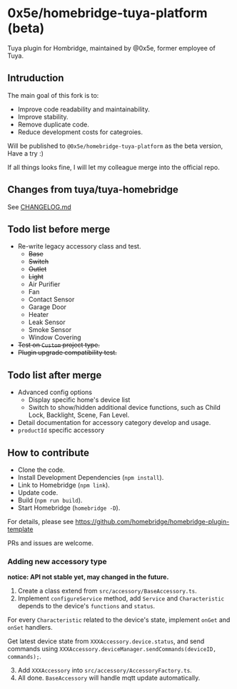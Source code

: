 # 0x5e/homebridge-tuya-platform (beta)

Tuya plugin for Hombridge, maintained by @0x5e, former employee of Tuya.

## Intruduction

The main goal of this fork is to:
- Improve code readability and maintainability.
- Improve stability.
- Remove duplicate code.
- Reduce development costs for categroies.

Will be published to `@0x5e/homebridge-tuya-platform` as the beta version, Have a try :)

If all things looks fine, I will let my colleague merge into the official repo.

## Changes from tuya/tuya-homebridge

See [CHANGELOG.md](./CHANGELOG.md)

## Todo list before merge

- Re-write legacy accessory class and test.
    - ~~Base~~
    - ~~Switch~~
    - ~~Outlet~~
    - ~~Light~~
    - Air Purifier
    - Fan
    - Contact Sensor
    - Garage Door
    - Heater
    - Leak Sensor
    - Smoke Sensor
    - Window Covering
- ~~Test on `Custom` project type.~~
- ~~Plugin upgrade compatibility test.~~

## Todo list after merge

- Advanced config options
    - Display specific home's device list
    - Switch to show/hidden additional device functions, such as Child Lock, Backlight, Scene, Fan Level.
- Detail documentation for accessory category develop and usage.
- `productId` specific accessory

## How to contribute

- Clone the code.
- Install Development Dependencies (`npm install`).
- Link to Homebridge (`npm link`).
- Update code.
- Build (`npm run build`).
- Start Homebridge (`homebridge -D`).

For details, please see https://github.com/homebridge/homebridge-plugin-template

PRs and issues are welcome.

### Adding new accessory type

**notice: API not stable yet, may changed in the future.**

1. Create a class extend from `src/accessory/BaseAccessory.ts`.
2. Implement `configureService` method, add `Service` and `Characteristic` depends to the device's `functions` and `status`.

For every `Characteristic` related to the device's state, implement `onGet` and `onSet` handlers.

Get latest device state from `XXXAccessory.device.status`, and send commands using `XXXAccessory.deviceManager.sendCommands(deviceID, commands);`.

3. Add `XXXAccessory` into `src/accessory/AccessoryFactory.ts`.
4. All done. `BaseAccessory` will handle mqtt update automatically.
